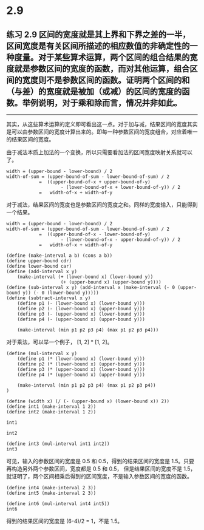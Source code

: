# 2.9

## 练习 2.9 区间的宽度就是其上界和下界之差的一半，区间宽度是有关区间所描述的相应数值的非确定性的一种度量。对于某些算术运算，两个区间的组合结果的宽度就是参数区间的宽度的函数，而对其他运算，组合区间的宽度则不是参数区间的函数。证明两个区间的和（与差）的宽度就是被加（或减）的区间的宽度的函数。举例说明，对于乘和除而言，情况并非如此。

---

其实，从这些算术运算的定义即可看出这一点。对于加与减，结果区间的宽度其实是可以由参数区间的宽度计算出来的。即每一种参数区间的宽度组合，对应着唯一的结果区间的宽度。

由于减法本质上加法的一个变换，所以只需要看加法的区间宽度映射关系就可以了。

```
width = (upper-bound - lower-bound) / 2
width-of-sum = (upper-bound-of-sum - lower-bound-of-sum) / 2
            =  ((upper-bound-of-x + upper-bound-of-y) 
                    - (lower-bound-of-x + lower-bound-of-y)) / 2
            =   width-of-x + width-of-y
```

对于减法，结果区间的宽度也是参数区间的宽度之和。同样的宽度输入，只能得到一个结果。

```
width = (upper-bound - lower-bound) / 2
width-of-sum = (upper-bound-of-sum - lower-bound-of-sum) / 2
            =  ((upper-bound-of-x - lower-bound-of-y) 
                    - (lower-bound-of-x - upper-bound-of-y)) / 2
            =   width-of-x + width-of-y
```


```eval-scheme
(define (make-interval a b) (cons a b))
(define upper-bound cdr)
(define lower-bound car)
(define (add-interval x y) 
    (make-interval (+ (lower-bound x) (lower-bound y))
                    (+ (upper-bound x) (upper-bound y))))
(define (sub-interval x y) (add-interval x (make-interval (- 0 (upper-bound y)) (- 0 (lower-bound y)))))
(define (subtract-interval x y)
    (define p1 (- (lower-bound x) (lower-bound y)))
    (define p2 (- (lower-bound x) (upper-bound y)))
    (define p3 (- (upper-bound x) (lower-bound y)))
    (define p4 (- (upper-bound x) (upper-bound y)))
    
    (make-interval (min p1 p2 p3 p4) (max p1 p2 p3 p4)))
```

对于乘法，可以举一个例子， [1, 2] * [1, 2]。

```eval-scheme
(define (mul-interval x y)
    (define p1 (* (lower-bound x) (lower-bound y)))
    (define p2 (* (lower-bound x) (upper-bound y)))
    (define p3 (* (upper-bound x) (lower-bound y)))
    (define p4 (* (upper-bound x) (upper-bound y)))

    (make-interval (min p1 p2 p3 p4) (max p1 p2 p3 p4))
)

(define (width x) (/ (- (upper-bound x) (lower-bound x)) 2))
(define int1 (make-interval 1 2))
(define int2 (make-interval 1 2))

int1
```

```eval-scheme
int2
```

```eval-scheme
(define int3 (mul-interval int1 int2))
int3
```

可见，输入的参数区间的宽度是 0.5 和 0.5，得到的结果区间的宽度是 1.5。只要再构造另外两个参数区间，宽度都是 0.5 和 0.5， 但是结果区间的宽度不是 1.5，就证明了，两个区间相乘后得到的区间宽度，不是输入参数区间的宽度的函数。

```eval-scheme
(define int4 (make-interval 2 3))
(define int5 (make-interval 2 3))

(define int6 (mul-interval int4 int5))
int6
```

得到的结果区间的宽度是 (6-4)/2 = 1，不是 1.5。